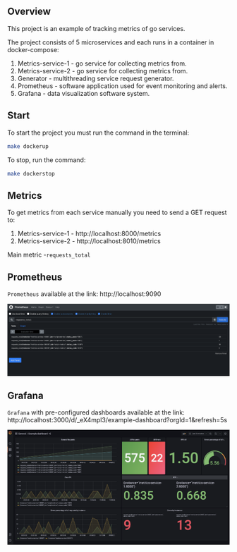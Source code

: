 ## Overview
This project is an example of tracking metrics of go services.

The project consists of 5 microservices and each runs in a container in docker-compose:
1. Metrics-service-1 - go service for collecting metrics from.
2. Metrics-service-2 - go service for collecting metrics from.
3. Generator - multithreading service request generator.
4. Prometheus - software application used for event monitoring and alerts.
5. Grafana - data visualization software system.

## Start
To start the project you must run the command in the terminal:
```bash
make dockerup
```

To stop, run the command:
```bash
make dockerstop
```

## Metrics
To get metrics from each service manually you need to send a GET request to:
1. Metrics-service-1 - http://localhost:8000/metrics
2. Metrics-service-2 - http://localhost:8010/metrics

Main metric -`requests_total`

## Prometheus
`Prometheus` available at the link: http://localhost:9090
<p align="left">
    <img src="assets/prometheus.png" width="700">
</p>

## Grafana
`Grafana` with pre-configured dashboards available at the link: http://localhost:3000/d/_eX4mpl3/example-dashboard?orgId=1&refresh=5s
<p align="left">
    <img src="assets/grafana.png" width="700">
</p>